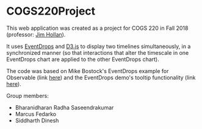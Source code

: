 # COGS220Project

This web application was created as a project for COGS 220 in Fall 2018 (professor: [Jim Hollan](http://hci.ucsd.edu/hollan/)).

It uses [EventDrops](https://marmelab.com/EventDrops/) and [D3.js](https://d3js.org/) to display two timelines simultaneously, in a synchronized manner (so that interactions that alter the timescale in one EventDrops chart are applied to the other EventDrops chart).

The code was based on Mike Bostock's EventDrops example for Observable
(link [here](https://beta.observablehq.com/@mbostock/hello-eventdrops)) and the
EventDrops demo's tooltip functionality (link [here](https://github.com/marmelab/EventDrops/tree/fc0d8ca4001156ddfc5738133b53bf479ffb190f/demo)).

Group members:
- Bharanidharan Radha Saseendrakumar
- Marcus Fedarko
- Siddharth Dinesh
